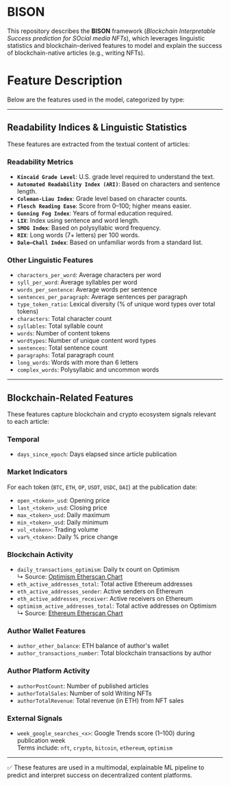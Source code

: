 # BISON

This repository describes the **BISON** framework (*Blockchain Interpretable Success prediction for SOcial media NFTs*), which leverages linguistic statistics and blockchain-derived features to model and explain the success of blockchain-native articles (e.g., writing NFTs).

# Feature Description 
Below are the features used in the model, categorized by type:

---
## Readability Indices & Linguistic Statistics

These features are extracted from the textual content of articles:

### Readability Metrics

- **`Kincaid Grade Level`**: U.S. grade level required to understand the text.  
- **`Automated Readability Index (ARI)`**: Based on characters and sentence length.  
- **`Coleman-Liau Index`**: Grade level based on character counts.  
- **`Flesch Reading Ease`**: Score from 0–100; higher means easier.  
- **`Gunning Fog Index`**: Years of formal education required.  
- **`LIX`**: Index using sentence and word length.  
- **`SMOG Index`**: Based on polysyllabic word frequency.  
- **`RIX`**: Long words (7+ letters) per 100 words.  
- **`Dale–Chall Index`**: Based on unfamiliar words from a standard list.

### Other Linguistic Features

- `characters_per_word`: Average characters per word  
- `syll_per_word`: Average syllables per word  
- `words_per_sentence`: Average words per sentence  
- `sentences_per_paragraph`: Average sentences per paragraph  
- `type_token_ratio`: Lexical diversity (% of unique word types over total tokens)  
- `characters`: Total character count  
- `syllables`: Total syllable count  
- `words`: Number of content tokens  
- `wordtypes`: Number of unique content word types  
- `sentences`: Total sentence count  
- `paragraphs`: Total paragraph count  
- `long_words`: Words with more than 6 letters  
- `complex_words`: Polysyllabic and uncommon words  

---

## Blockchain-Related Features

These features capture blockchain and crypto ecosystem signals relevant to each article:

### Temporal

- `days_since_epoch`: Days elapsed since article publication

### Market Indicators

For each token (`BTC`, `ETH`, `OP`, `USDT`, `USDC`, `DAI`) at the publication date:

- `open_<token>_usd`: Opening price  
- `last_<token>_usd`: Closing price  
- `max_<token>_usd`: Daily maximum  
- `min_<token>_usd`: Daily minimum  
- `vol_<token>`: Trading volume  
- `var%_<token>`: Daily % price change  

### Blockchain Activity

- `daily_transactions_optimism`: Daily tx count on Optimism  
  ↳ Source: [Optimism Etherscan Chart](https://optimistic.etherscan.io/chart/tx)  
- `eth_active_addresses_total`: Total active Ethereum addresses  
- `eth_active_addresses_sender`: Active senders on Ethereum  
- `eth_active_addresses_receiver`: Active receivers on Ethereum  
- `optimism_active_addresses_total`: Total active addresses on Optimism  
  ↳ Source: [Ethereum Etherscan Chart](https://etherscan.io/chart/active-address)

### Author Wallet Features

- `author_ether_balance`: ETH balance of author's wallet  
- `author_transactions_number`: Total blockchain transactions by author

### Author Platform Activity

- `authorPostCount`: Number of published articles  
- `authorTotalSales`: Number of sold Writing NFTs  
- `authorTotalRevenue`: Total revenue (in ETH) from NFT sales

### External Signals

- `week_google_searches_<x>`: Google Trends score (1–100) during publication week  
  Terms include: `nft`, `crypto`, `bitcoin`, `ethereum`, `optimism`

---

✅ These features are used in a multimodal, explainable ML pipeline to predict and interpret success on decentralized content platforms.
